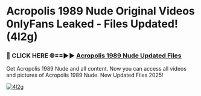 # Acropolis 1989 Nude Original Videos 0nlyFans Leaked - Files Updated! (4l2g)

<h3>🔴 CLICK HERE 🌐==►► <a href="https://tinyurl.com/52m3yx9h" rel="nofollow">Acropolis 1989 Nude Updated Files</a></h3>

Get Acropolis 1989 Nude and all content. Now you can access all videos and pictures of Acropolis 1989 Nude. New Updated Files 2025!

[![4l2g](https://i.imgur.com/TnHtlc8.gif)](https://tinyurl.com/52m3yx9h)

